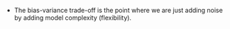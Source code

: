 *  The bias-variance trade-off is the point where we are just adding noise by adding model complexity (flexibility).

